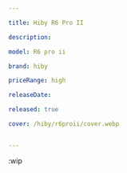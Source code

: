 ```yaml
---

title: Hiby R6 Pro II

description: 

model: R6 pro ii

brand: hiby

priceRange: high

releaseDate: 

released: true

cover: /hiby/r6proii/cover.webp


---
```


:wip
